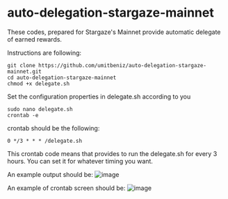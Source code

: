 # auto-delegation-stargaze-mainnet
These codes, prepared for Stargaze's Mainnet provide automatic delegate of earned rewards.

Instructions are following:

```
git clone https://github.com/umitbeniz/auto-delegation-stargaze-mainnet.git
cd auto-delegation-stargaze-mainnet
chmod +x delegate.sh
```

Set the configuration properties in delegate.sh according to you
```
sudo nano delegate.sh
crontab -e
```

crontab should be the following:
```
0 */3 * * * /delegate.sh
```

This crontab code means that provides to run the delegate.sh for every 3 hours.
You can set it for whatever timing you want.

An example output should be:
![image](https://user-images.githubusercontent.com/59064310/147858200-5a7134d6-8460-4767-9b1d-e43655e68e17.png)


An example of crontab screen should be:
![image](https://user-images.githubusercontent.com/59064310/147858246-686b98e9-827d-4d7c-a4fb-f59e2cc496b2.png)
